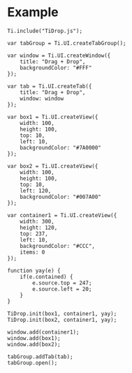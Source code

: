 Example
=======

	Ti.include("TiDrop.js");
	
	var tabGroup = Ti.UI.createTabGroup();
	
	var window = Ti.UI.createWindow({  
	    title: "Drag + Drop",
	    backgroundColor: "#FFF"
	});
	
	var tab = Ti.UI.createTab({  
	    title: "Drag + Drop",
	    window: window
	});
	
	var box1 = Ti.UI.createView({
		width: 100,
		height: 100,
		top: 10,
		left: 10,
		backgroundColor: "#7A0000"
	});
	
	var box2 = Ti.UI.createView({
		width: 100,
		height: 100,
		top: 10,
		left: 120,
		backgroundColor: "#007A00"
	});
	
	var container1 = Ti.UI.createView({
		width: 300,
		height: 120,
		top: 237,
		left: 10,
		backgroundColor: "#CCC",
		items: 0
	});
	
	function yay(e) {
		if(e.contained) {
			e.source.top = 247;
			e.source.left = 20;
		}
	}
	
	TiDrop.init(box1, container1, yay);
	TiDrop.init(box2, container1, yay);
	
	window.add(container1);
	window.add(box1);
	window.add(box2);
	
	tabGroup.addTab(tab);  
	tabGroup.open();